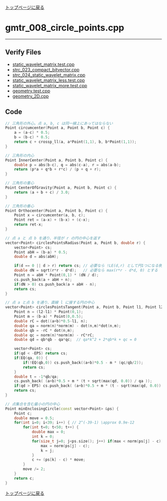[トップページに戻る](../index.html)

# gmtr\_008\_circle\_points.cpp
---

## Verify Files
* [static\_wavelet\_matrix.test.cpp](../verified/static_wavelet_matrix.test.cpp)
* [strc\_023\_compact\_bitvector.cpp](../verified/strc_023_compact_bitvector.cpp)
* [strc\_024\_static\_wavelet\_matrix.cpp](../verified/strc_024_static_wavelet_matrix.cpp)
* [static\_wavelet\_matrix\_less.test.cpp](../verified/static_wavelet_matrix_less.test.cpp)
* [static\_wavelet\_matrix\_more.test.cpp](../verified/static_wavelet_matrix_more.test.cpp)
* [geometry.test.cpp](../verified/geometry.test.cpp)
* [geometry\_2D.cpp](../verified/geometry_2D.cpp)

## Code

```cpp
// 三角形の外心。点 a, b, c は同一線上にあってはならない
Point circumcenter(Point a, Point b, Point c) {
    a = (a-c) * 0.5;
    b = (b-c) * 0.5;
    return c + crossp_ll(a, a*Point(1,1), b, b*Point(1,1));
}

// 三角形の内心
Point InnerCenter(Point a, Point b, Point c) {
    double p = abs(b-c), q = abs(c-a), r = abs(a-b);
    return (p*a + q*b + r*c) / (p + q + r);
}

// 三角形の重心
Point CenterOfGravity(Point a, Point b, Point c) {
    return (a + b + c) / 3.0;
}

// 三角形の垂心
Point Orthocenter(Point a, Point b, Point c) {
    Point x = circumcenter(a, b, c);
    Point ret = (a-x) + (b-x) + (c-x);
    return ret-x;
}

// 点 a と 点 b を通り、半径が r の円の中心を返す
vector<Point> circlesPointsRadius(Point a, Point b, double r) {
    vector<Point> cs;
    Point abH = (b-a) * 0.5;
    double d = abs(abH);

    if(d == 0 || d > r) return cs; // 必要なら !LE(d,r) として円1つになる側へ丸める
    double dN = sqrt(r*r - d*d);   // 必要なら max(r*r - d*d, 0) とする
    Point n = abH * Point(0,1) * (dN / d);
    cs.push_back(a + abH + n);
    if(dN > 0) cs.push_back(a + abH - n);
    return cs;
}

// 点 a と点 b を通り、直線 l に接する円の中心
vector<Point> circlesPointsTangent(Point a, Point b, Point l1, Point l2) {
    Point n = (l2-l1) * Point(0,1);
    Point m = (b-a) * Point(0,0.5);
    double rC = dot((a+b)*0.5-l1, n);
    double qa = norm(n)*norm(m) - dot(n,m)*dot(n,m);
    double qb = -rC * dot(n,m);
    double qc = norm(n)*norm(m) - rC*rC;
    double qd = qb*qb - qa*qc;  // qa*k^2 + 2*qb*k + qc = 0

    vector<Point> cs;
    if(qd < -EPS) return cs;
    if(EQ(qa, 0)) {
        if(!EQ(qb,0)) cs.push_back((a+b)*0.5 - m * (qc/qb/2));
        return cs;
    }
    double t = -1*qb/qa;
    cs.push_back( (a+b)*0.5 + m * (t + sqrt(max(qd, 0.0)) / qa ));
    if(qd > EPS) cs.push_back( (a+b)*0.5 + m * (t - sqrt(max(qd, 0.0)) / qa));
    return cs;
}

// 点集合を含む最小の円の中心
Point minEnclosingCircle(const vector<Point> &ps) {
    Point c;
    double move = 0.5;
    for(int i=0; i<39; i++) { // 2^(-39-1) \approx 0.9e-12
        for(int t=0; t<50; t++) {
            double max = 0;
            int k = 0;
            for(size_t j=0; j<ps.size(); j++) if(max < norm(ps[j] - c)) {
                max = norm(ps[j] - c);
                k = j;
            }
            c += (ps[k] - c) * move;
        }
        move /= 2;
    }
    return c;
}
```

[トップページに戻る](../index.html)
